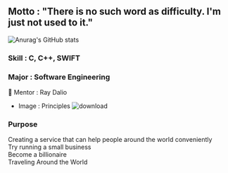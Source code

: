 ## Motto : "There is no such word as difficulty. I'm just not used to it."

![Anurag's GitHub stats](https://github-readme-stats.vercel.app/api?username=outwithansoo&show_icons=true&theme=swift)

### Skill : C, C++, SWIFT
### Major : Software Engineering

🔗 Mentor : Ray Dalio
+ Image : Principles
![download](https://user-images.githubusercontent.com/92626903/159908186-4e50a602-c502-43bf-9d77-2a05a7ef60e8.jpeg)


### Purpose 
Creating a service that can help people around the world conveniently </br> Try running a small business </br> 
Become a billionaire </br> Traveling Around the World
